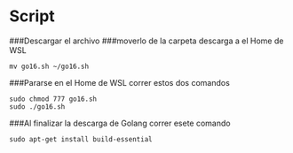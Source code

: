 # Script
###Descargar el archivo
###moverlo de la carpeta descarga a el Home de WSL
```
mv go16.sh ~/go16.sh
```
###Pararse en el Home de WSL correr estos dos comandos
```
sudo chmod 777 go16.sh
sudo ./go16.sh
```
###Al finalizar la descarga de Golang correr esete comando
```
sudo apt-get install build-essential
```
